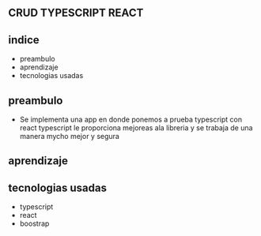 ## CRUD TYPESCRIPT REACT

## indice 

* preambulo
* aprendizaje
* tecnologias usadas



## preambulo
- Se implementa una app en donde ponemos a prueba typescript con react typescript le proporciona mejoreas ala libreria y se trabaja de una manera mycho mejor y segura


## aprendizaje



## tecnologias usadas

* typescript
* react
* boostrap

